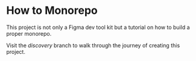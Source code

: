 # How to Monorepo

This project is not only a Figma dev tool kit but a tutorial on how to build a proper monorepo.

Visit the _discovery_ branch to walk through the journey of creating this project.
